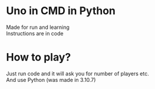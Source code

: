 # Uno in CMD in Python
Made for run and learning  
Instructions are in code
# How to play?
Just run code and it will ask you for number of players etc.  
And use Python (was made in 3.10.7)